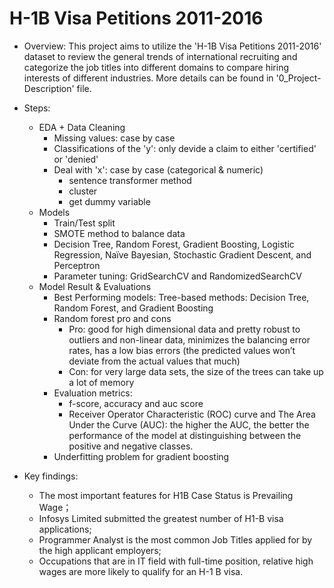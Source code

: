 # H-1B Visa Petitions 2011-2016 

- Overview: This project aims to utilize the 'H-1B Visa Petitions 2011-2016' dataset to review the general trends of international recruiting and categorize the job titles into different domains to compare hiring interests of different industries. More details can be found in '0_Project-Description' file.

- Steps:
  - EDA + Data Cleaning 
    - Missing values: case by case 
    - Classifications of the 'y': only devide a claim to either 'certified' or 'denied'
    - Deal with 'x': case by case (categorical & numeric)
      - sentence transformer method
      - cluster 
      - get dummy variable
  - Models
    - Train/Test split
    - SMOTE method to balance data
    - Decision Tree, Random Forest, Gradient Boosting, Logistic Regression, Naïve Bayesian, Stochastic Gradient Descent, and Perceptron
    - Parameter tuning: GridSearchCV and RandomizedSearchCV
  - Model Result & Evaluations
    - Best Performing models: Tree-based methods: Decision Tree, Random Forest, and Gradient Boosting
    - Random forest pro and cons
      - Pro: good for high dimensional data and pretty robust to outliers and non-linear data, minimizes the balancing error rates, has a low bias errors (the predicted values won’t deviate from the actual values that much) 
      - Con: for very large data sets, the size of the trees can take up a lot of memory
    - Evaluation metrics: 
      - f-score, accuracy and auc score
      - Receiver Operator Characteristic (ROC) curve and The Area Under the Curve (AUC): the higher the AUC, the better the performance of the model at distinguishing between the positive and negative classes.
    - Underfitting problem for gradient boosting
    
- Key findings:
  - The most important features for H1B Case Status is Prevailing Wage；
  - Infosys Limited submitted the greatest number of H1-B visa applications;
  - Programmer Analyst is the most common Job Titles applied for by the high applicant employers;
  - Occupations that are in IT field with full-time position, relative high wages are more likely to qualify for an H-1 B visa.

